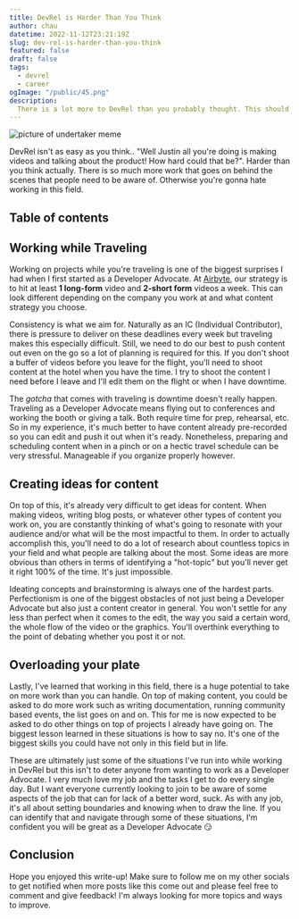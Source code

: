 ```yaml
---
title: DevRel is Harder Than You Think
author: chau
datetime: 2022-11-12T23:21:19Z
slug: dev-rel-is-harder-than-you-think
featured: false
draft: false
tags:
  - devrel
  - career
ogImage: "/public/45.png"
description:
  There is a lot more to DevRel than you probably thought. This should clear it up for you.
---
```


![picture of undertaker meme](/45.png)

DevRel isn't as easy as you think.. "Well Justin all you're doing is making videos and talking about the product! How hard could that be?". Harder than you think actually. There is so much more work that goes on behind the scenes that people need to be aware of. Otherwise you're gonna hate working in this field.

## Table of contents



## Working while Traveling
Working on projects while you're traveling is one of the biggest surprises I had when I first started as a Developer Advocate. At [Airbyte](https://www.airbyte.com), our strategy is to hit at least **1 long-form** video and **2-short form** videos a week. This can look different depending on the company you work at and what content strategy you choose. 

Consistency is what we aim for. Naturally as an IC (Individual Contributor), there is pressure to deliver on these deadlines every week but traveling makes this especially difficult. Still, we need to do our best to push content out even on the go so a lot of planning is required for this. If you don't shoot a buffer of videos before you leave for the flight, you'll need to shoot content at the hotel when you have the time. I try to shoot the content I need before I leave and I'll edit them on the flight or when I have downtime. 

The *gotcha* that comes with traveling is downtime doesn't really happen. Traveling as a Developer Advocate means flying out to conferences and working the booth or giving a talk. Both require time for prep, rehearsal, etc. So in my experience, it's much better to have content already pre-recorded so you can edit and push it out when it's ready. Nonetheless, preparing and scheduling content when in a pinch or on a hectic travel schedule can be very stressful. Manageable if you organize properly however.

## Creating ideas for content
On top of this, it's already very difficult to get ideas for content. When making videos, writing blog posts, or whatever other types of content you work on, you are constantly thinking of what's going to resonate with your audience and/or what will be the most impactful to them. In order to actually accomplish this, you'll need to do a lot of research about countless topics in your field and what people are talking about the most. Some ideas are more obvious than others in terms of identifying a "hot-topic" but you'll never get it right 100% of the time. It's just impossible.

Ideating concepts and brainstorming is always one of the hardest parts. Perfectionism is one of the biggest obstacles of not just being a Developer Advocate but also just a content creator in general. You won't settle for any less than perfect when it comes to the edit, the way you said a certain word, the whole flow of the video or the graphics. You'll overthink everything to the point of debating whether you post it or not. 

## Overloading your plate
Lastly, I've learned that working in this field, there is a huge potential to take on more work than you can handle. On top of making content, you could be asked to do more work such as writing documentation, running community based events, the list goes on and on. This for me is now expected to be asked to do other things on top of projects I already have going on. The biggest lesson learned in these situations is how to say no. It's one of the biggest skills you could have not only in this field but in life. 

These are ultimately just some of the situations I've run into while working in DevRel but this isn't to deter anyone from wanting to work as a Developer Advocate. I very much love my job and the tasks I get to do every single day. But I want everyone currently looking to join to be aware of some aspects of the job that can for lack of a better word, suck. As with any job, it's all about setting boundaries and knowing when to draw the line. If you can identify that and navigate through some of these situations, I'm confident you will be great as a Developer Advocate 😏


## Conclusion
Hope you enjoyed this write-up! Make sure to follow me on my other socials to get notified when more posts like this come out and please feel free to comment and give feedback! I'm always looking for more topics and ways to improve. 
